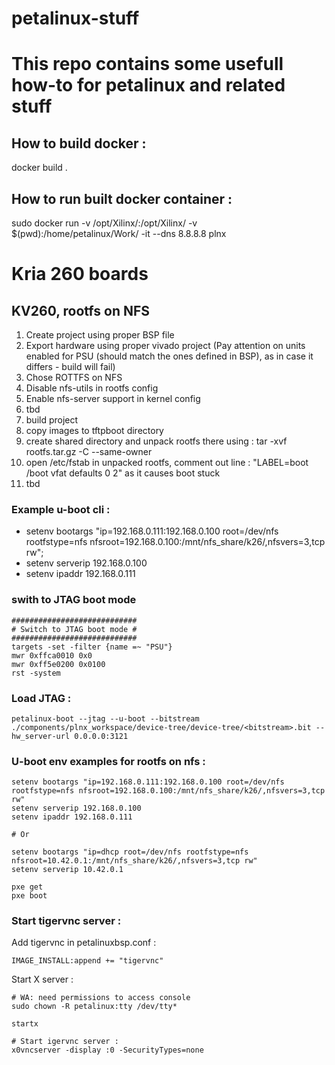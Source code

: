 # petalinux-stuff

# This repo contains some usefull how-to for petalinux and related stuff

## How to build docker :
docker build .

## How to run built docker container :
sudo docker run -v  /opt/Xilinx/:/opt/Xilinx/ -v $(pwd):/home/petalinux/Work/ -it --dns 8.8.8.8 plnx



# Kria 260 boards
## KV260, rootfs on NFS

1. Create project using proper BSP file
2. Export hardware using proper vivado project (Pay attention on units enabled for PSU (should match the ones defined in BSP), as in case it differs - build will fail)
3. Chose ROTTFS on NFS
4. Disable nfs-utils in rootfs config
5. Enable nfs-server support in kernel config
6. tbd
7. build project
8. copy images to tftpboot directory
9. create shared directory and unpack rootfs there using : tar -xvf rootfs.tar.gz -C <rootfs path> --same-owner
10. open /etc/fstab in unpacked rootfs, comment out line : "LABEL=boot        /boot   vfat    defaults    0   2" as it causes boot stuck
11. tbd

### Example u-boot cli :
* setenv bootargs "ip=192.168.0.111:192.168.0.100 root=/dev/nfs rootfstype=nfs nfsroot=192.168.0.100:/mnt/nfs_share/k26/,nfsvers=3,tcp rw";
* setenv serverip 192.168.0.100
* setenv ipaddr 192.168.0.111

### swith to JTAG boot mode
```
############################
# Switch to JTAG boot mode #
############################
targets -set -filter {name =~ "PSU"}
mwr 0xffca0010 0x0
mwr 0xff5e0200 0x0100
rst -system
```

### Load JTAG :
```
petalinux-boot --jtag --u-boot --bitstream ./components/plnx_workspace/device-tree/device-tree/<bitstream>.bit --hw_server-url 0.0.0.0:3121

```

### U-boot env examples for rootfs on nfs :
```
setenv bootargs "ip=192.168.0.111:192.168.0.100 root=/dev/nfs rootfstype=nfs nfsroot=192.168.0.100:/mnt/nfs_share/k26/,nfsvers=3,tcp rw"
setenv serverip 192.168.0.100
setenv ipaddr 192.168.0.111

# Or

setenv bootargs "ip=dhcp root=/dev/nfs rootfstype=nfs nfsroot=10.42.0.1:/mnt/nfs_share/k26/,nfsvers=3,tcp rw"
setenv serverip 10.42.0.1

pxe get
pxe boot

```

### Start tigervnc server :
Add tigervnc in petalinuxbsp.conf :
```
IMAGE_INSTALL:append += "tigervnc"
```
Start X server :
```
# WA: need permissions to access console
sudo chown -R petalinux:tty /dev/tty*

startx

# Start igervnc server :
x0vncserver -display :0 -SecurityTypes=none

```




